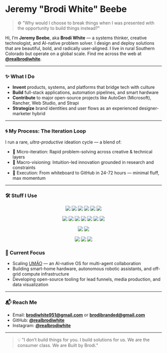 # Jeremy "Brodi White" Beebe

> ⚙️ "Why would I choose to break things when I was presented with the opportunity to build things instead?"

Hi, I’m **Jeremy Beebe**, aka **Brodi White** — a systems thinker, creative technologist, and AI-native problem solver. I design and deploy solutions that are beautiful, bold, and radically user-aligned. I live in rural Southern Colorado but operate on a global scale. Find me across the web at **[@realbrodiwhite](https://github.com/realbrodiwhite)**.

---

### ✨ What I Do

- **Invent** products, systems, and platforms that bridge tech with culture  
- **Build** full-stack applications, automation pipelines, and smart hardware  
- **Contribute** to major open-source projects like AutoGen (Microsoft), Rancher, Web Studio, and Strapi  
- **Strategize** brand identities and user flows as an experienced designer-marketer hybrid  

---

### 🌀 My Process: The Iteration Loop  
I run a rare, _ultra-productive_ ideation cycle — a blend of:  
- 🔁 Micro-iteration: Rapid problem-solving across creative & technical layers  
- 🧠 Macro-visioning: Intuition-led innovation grounded in research and constraints  
- 🚀 Execution: From whiteboard to GitHub in 24-72 hours — minimal fluff, max momentum  

------

### 🛠 Stuff I Use

<p align="center">
  <!-- Languages & Frameworks -->
  <img src="https://img.shields.io/badge/JavaScript-F7DF1E?style=for-the-badge&logo=javascript&logoColor=black"/>
  <img src="https://img.shields.io/badge/TypeScript-3178C6?style=for-the-badge&logo=typescript&logoColor=white"/>
  <img src="https://img.shields.io/badge/Python-3776AB?style=for-the-badge&logo=python&logoColor=white"/>
  <img src="https://img.shields.io/badge/React-20232A?style=for-the-badge&logo=react&logoColor=61DAFB"/>
  <img src="https://img.shields.io/badge/Next.js-000000?style=for-the-badge&logo=nextdotjs&logoColor=white"/>
  <img src="https://img.shields.io/badge/Node.js-339933?style=for-the-badge&logo=node.js&logoColor=white"/>
</p>
<p align="center">
  <!-- Cloud / CI/CD -->
  <img src="https://img.shields.io/badge/Firebase-FFCA28?style=for-the-badge&logo=firebase&logoColor=black"/>
  <img src="https://img.shields.io/badge/Supabase-3ECF8E?style=for-the-badge&logo=supabase&logoColor=white"/>
  <img src="https://img.shields.io/badge/Vercel-000000?style=for-the-badge&logo=vercel&logoColor=white"/>
  <img src="https://img.shields.io/badge/Docker-2496ED?style=for-the-badge&logo=docker&logoColor=white"/>
  <img src="https://img.shields.io/badge/Kubernetes-326DE5?style=for-the-badge&logo=kubernetes&logoColor=white"/>
  <img src="https://img.shields.io/badge/AWS-232F3E?style=for-the-badge&logo=amazonaws&logoColor=white"/>
  <img src="https://img.shields.io/badge/GitHub%20Actions-2088FF?style=for-the-badge&logo=github-actions&logoColor=white"/>
</p>
<p align="center">
  <!-- AI & Orchestration -->
  <img src="https://img.shields.io/badge/LangChain-000000?style=for-the-badge&logo=OpenAI&logoColor=white"/>
  <img src="https://img.shields.io/badge/OpenAI-412991?style=for-the-badge&logo=openai&logoColor=white"/>
</p>
<p align="center">
  <!-- Design Tools -->
  <img src="https://img.shields.io/badge/Figma-F24E1E?style=for-the-badge&logo=figma&logoColor=white"/>
  <img src="https://img.shields.io/badge/Canva-00C4CC?style=for-the-badge&logo=canva&logoColor=white"/>
  <img src="https://img.shields.io/badge/Adobe_Creative_Cloud-DA1F26?style=for-the-badge&logo=adobe-creative-cloud&logoColor=white"/>
</p>

### 🎯 Current Focus

- Scaling [UMÄO](https://www.example.com) — an AI-native OS for multi-agent collaboration  
- Building smart-home hardware, autonomous robotic assistants, and off-grid compute infrastructure  
- Developing open-source tooling for lead funnels, media production, and data visualization  

---

### 📬 Reach Me

- Email: **brodiwhite951@gmail.com** or **brodibranded@gmail.com**  
- GitHub: **[@realbrodiwhite](https://github.com/realbrodiwhite)**  
- Instagram: **[@realbrodiwhite](https://instagram.com/realbrodiwhite)**  

---

> 💡 "I don’t build things for you. I build solutions for us. We are the consumer class. We are Built by Brodi."
